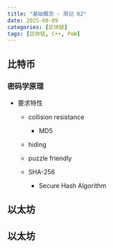 ```yaml
---
title: "基础概念 - 周记 02"
date: 2025-08-09
categories: [区块链]
tags: [区块链, C++, PoW]
---
```


## 比特币

### 密码学原理

- 要求特性

	- collision resistance

		- MD5

	- hiding

	- puzzle friendly

	- SHA-256

		- Secure Hash Algorithm

## 以太坊

## 以太坊